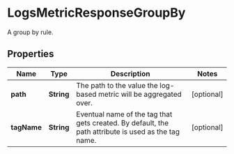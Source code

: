 # LogsMetricResponseGroupBy

A group by rule.

## Properties

| Name        | Type       | Description                                                                                         | Notes      |
| ----------- | ---------- | --------------------------------------------------------------------------------------------------- | ---------- |
| **path**    | **String** | The path to the value the log-based metric will be aggregated over.                                 | [optional] |
| **tagName** | **String** | Eventual name of the tag that gets created. By default, the path attribute is used as the tag name. | [optional] |
